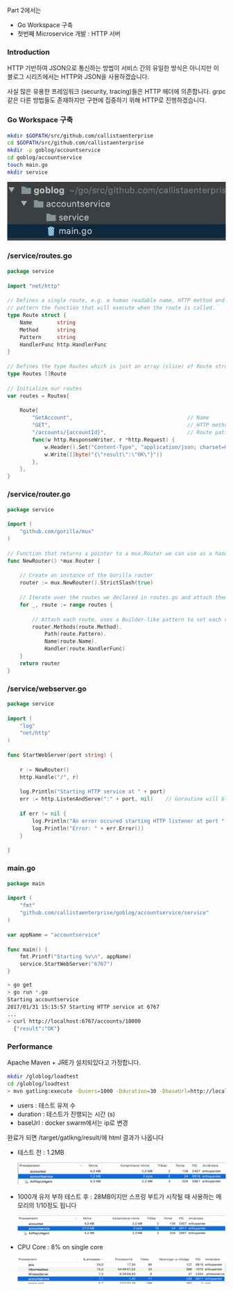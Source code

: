 Part 2에서는 

- Go Workspace 구축
- 첫번째 Microservice 개발 : HTTP 서버

### Introduction

HTTP 기반하여 JSON으로 통신하는 방법이 서비스 간의 유일한 방식은 아니지만 이 블로그 시리즈에서는 HTTP와 JSON을 사용하겠습니다. 

사실 많은 유용한 프레임워크 (security, tracing)들은 HTTP 헤더에 의존합니다. grpc같은 다른 방법들도 존재하지만 구현에 집중하기 위해 HTTP로 진행하겠습니다. 

### Go Workspace 구축

```bash
mkdir $GOPATH/src/github.com/callistaenterprise
cd $GOPATH/src/github.com/callistaenterprise
mkdir -p goblog/accountservice
cd goblog/accountservice
touch main.go
mkdir service
```

![img/part-2-project-structure.png](img/part-2-project-structure.png)

### /service/routes.go

```go
package service

import "net/http"

// Defines a single route, e.g. a human readable name, HTTP method and the
// pattern the function that will execute when the route is called.
type Route struct {
	Name        string
	Method      string
	Pattern     string
	HandlerFunc http.HandlerFunc
}

// Defines the type Routes which is just an array (slice) of Route structs.
type Routes []Route

// Initialize our routes
var routes = Routes{

	Route{
		"GetAccount",                                     // Name
		"GET",                                            // HTTP method
		"/accounts/{accountId}",                          // Route pattern
		func(w http.ResponseWriter, r *http.Request) {
			w.Header().Set("Content-Type", "application/json; charset=UTF-8")
			w.Write([]byte("{\"result\":\"OK\"}"))
		},
	},
}
```

### /service/router.go

```go
package service

import (
	"github.com/gorilla/mux"
)

// Function that returns a pointer to a mux.Router we can use as a handler.
func NewRouter() *mux.Router {

	// Create an instance of the Gorilla router
	router := mux.NewRouter().StrictSlash(true)

	// Iterate over the routes we declared in routes.go and attach them to the router instance
	for _, route := range routes {

		// Attach each route, uses a Builder-like pattern to set each route up.
		router.Methods(route.Method).
			Path(route.Pattern).
			Name(route.Name).
			Handler(route.HandlerFunc)
	}
	return router
}
```

### /service/webserver.go

```go
package service

import (
	"log"
	"net/http"
)

func StartWebServer(port string) {

	r := NewRouter()
	http.Handle("/", r)

	log.Println("Starting HTTP service at " + port)
	err := http.ListenAndServe(":" + port, nil)    // Goroutine will block here

	if err != nil {
		log.Println("An error occured starting HTTP listener at port " + port)
		log.Println("Error: " + err.Error())
	}
	
}
```

### main.go

```go
package main

import (
	"fmt"
	"github.com/callistaenterprise/goblog/accountservice/service"
)

var appName = "accountservice"

func main() {
	fmt.Printf("Starting %v\n", appName)
	service.StartWebServer("6767")
}
```

```bash
> go get
> go run *.go
Starting accountservice
2017/01/31 15:15:57 Starting HTTP service at 6767
...
> curl http://localhost:6767/accounts/10000
  {"result":"OK"}
```

### Performance

Apache Maven + JRE가 설치되있다고 가정합니다. 

```bash
mkdir /globlog/loadtest
cd /globlog/loadtest
> mvn gatling:execute -Dusers=1000 -Dduration=30 -DbaseUrl=http://localhost:6767
```

- users : 테스트 유저 수
- duration : 테스트가 진행되는 시간 (s)
- baseUrl : docker swarm에서는 ip로 변경

완료가 되면 /target/gatlkng/result/에 html 결과가 나옵니다 

- 테스트 전  : 1.2MB

    ![img/part2-memuse.png](img/part2-memuse.png)

- 1000개 유저 부하 테스트 후 : 28MB이지만 스프링 부트가 시작될 때 사용하는 메모리의 1/10정도 됩니다

    ![img/part2-memuse2.png](img/part2-memuse2.png)

- CPU Core : 8% on single core

    ![img/part2-cpuuse.png](img/part2-cpuuse.png)
